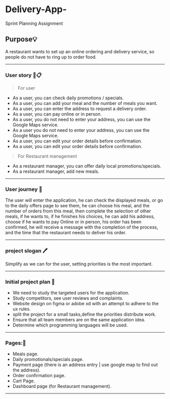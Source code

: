 # Delivery-App-
Sprint Planning Assignment

## Purpose💡
A restaurant wants to set up an online ordering and delivery service, so people do not have to ring up to order food.

----------------------------------------
### User story  📜📋 

>For user 
* As a user, you can check daily promotions / specials.
* As a user, you can add your meal and the number of meals you want.
* As a user, you can enter the address to request a delivery order.
* As a user, you can pay online or in person.
* As a user, you do not need to enter your address, you can use the Google Maps service.
* As a user you do not need to enter your address, you can use the Google Maps service.
* As a user, you can edit your order details before confirmation.
* As a user, you can edit your order details before confirmation.

>For Restaurant management

* As a restaurant manager, you can offer daily local promotions/specials.
* As a restaurant manager, add new meals.
--------------------------
### User journey :open_book:
The user will enter the application, he can check the displayed meals, or go to the daily offers page to see them, he can choose his meal, and the number of orders from this meal, then complete the selection of other meals, if he wants to, if he finishes his choices, he can add his address, choose if he wants to pay Online or in person, his order has been confirmed, he will receive a message with the completion of the process, and the time that the restaurant needs to deliver his order.

----------------------------------------

### project slogan  🖊️ 
Simplify as we can for the user, setting priorities is the most important.

--------------------------
### Initial project plan 📑
- We need to study the targeted users for the application.
- Study competitors, see user reviews and complaints.
- Website design on figma or adobe xd  with an attempt to adhere to the ux rules.
- split the project for a small tasks,define the priorities distribute work.
- Ensure that all team members are on the same application idea.
- Determine which programming languages will be used.


--------------------------

### Pages:📝
* Meals page.
* Daily promotionals/specials page.
* Payment page (there is an address entry | use google map to find out the address).
* Order confirmation page.
* Cart Page.
* Dashboard page (for Restaurant management).

-------------------------------
